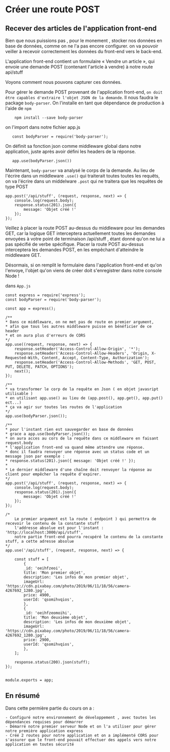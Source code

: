 # Créer une route POST

## Recever des articles de l'application front-end

Bien que nous puissions pas , pour le monement , stocker nos données en base de données, comme on ne l'a pas encore configurer.
on va pouvoir veiller à recevoir correctement les données du front-end vers le back-end.

L'application front-end contient un formulaire « Vendre un article », 
qui envoie une demande POST (contenant l'article à vendre) à notre route api/stuff 

Voyons comment nous pouvons capturer ces données.

Pour gérer le demande POST provenant de l'application front-end, 
`on doit être capables d'extraire l'objet JSON de la demande`. 
Il nous faudra le package `body-parser`. 
On l'installe en tant que dépendance de production à l'aide de `npm`

`    npm install --save body-parser`

on l'import dans notre fichier app.js

`   const bodyParser = require('body-parser');`

On définit sa fonction json comme middleware global dans notre application, 
juste après avoir défini les headers de la réponse.

`   app.use(bodyParser.json())`

Maintenant, `body-parser` va analysé le corps de la demande. Au lieu de l'écrire dans un middleware `.use()` qui traiterait toutes toutes les requêts,
on va l'écrire dans un middelware `.post` qui ne traitera que les requêtes de type POST

    app.post('/api/stuff', (request, response, next) => {
        console.log(request.body);
        response.status(201).json({
            message: 'Objet créé !'
        });
    });

Veillez à placer la route POST au-dessus du middleware pour les demandes GET, 
car la logique GET interceptera actuellement toutes les demandes envoyées à votre point de terminaison /api/stuff , 
étant donné qu'on ne lui a pas spécifié de verbe spécifique. 
Placer la route POST au-dessus interceptera les demandes POST, 
en les empêchant d'atteindre le middleware GET.

Désormais, si on remplit le formulaire dans l'application front-end et qu'on l'envoye, 
l'objet qu'on viens de créer doit s'enregistrer dans notre console Node !


dans `App.js`

    const express = require('express');
    const bodyParser = require('body-parser');

    const app = express();

    /**
    * Dans ce middleware, on ne met pas de route en premier argument, 
    * afin que tous les autres middleware puisse en bénéficier de ce header
    * et on aura plus d'erreurs de CORS
    */
    app.use((request, response, next) => {
        response.setHeader('Access-Control-Allow-Origin', '*');
        response.setHeader('Access-Control-Allow-Headers', 'Origin, X-Requested-With, Content, Accept, Content-Type, Authorization');
        response.setHeader('Access-Control-Allow-Methods', 'GET, POST, PUT, DELETE, PATCH, OPTIONS');
        next();
    });

    /**
    * va transformer le corp de la requête en Json ( en objet javasript utilisable )
    * en utilisant app.use() au lieu de (app.post(), app.get(), app.put() ect...) 
    * ça va agir sur toutes les routes de l'application 
    */
    app.use(bodyParser.json());

    /**
    * pour l'instant rien est sauvegarder en base de données
    * grace a app.use(bodyParser.json()); 
    * on aura acces au cors de la requête dans ce middleware en faisant request.body
    * l'application front-end va quand même attendre une réponse.
    * donc il faudra renvoyer une réponse avec un status code et un message json par exemple :
    * response.status(201).json({ message: 'Objet créé !' });
    *
    * Le dernier middleware d'une chaîne doit renvoyer la réponse au client pour empêcher la requête d'expirer.
    */
    app.post('/api/stuff', (request, response, next) => {
        console.log(request.body);
        response.status(201).json({
            message: 'Objet créé !'
        });
    });

    /* 
        Le premier argument est la route ( endpoint ) qui permettra de recevoir le contenu de la constante stuff
        l'addresse absolue est pour l'instant : 'http://localhost:3000/api/stuff',
        notre partie front-end pourra recupéré le contenu de la constante stuff, a cette adresse absolue
    */
    app.use('/api/stuff', (request, response, next) => {
        
        const stuff = [
            {
            _id: 'oeihfzeoi',
            title: 'Mon premier objet',
            description: 'Les infos de mon premier objet',
            imageUrl: 'https://cdn.pixabay.com/photo/2019/06/11/18/56/camera-4267692_1280.jpg',
            price: 4900,
            userId: 'qsomihvqios',
            },
            {
            _id: 'oeihfzeomoihi',
            title: 'Mon deuxième objet',
            description: 'Les infos de mon deuxième objet',
            imageUrl: 'https://cdn.pixabay.com/photo/2019/06/11/18/56/camera-4267692_1280.jpg',
            price: 2900,
            userId: 'qsomihvqios',
            },
        ];

        response.status(200).json(stuff);
    });


    module.exports = app;

## En résumé

Dans cette permière partie du cours on a :

    - Configuré notre environnement de développement , avec toutes les dépendances requises pour démarrer
    - Démarré notre premier serveur Node et on l'a utiliser pour gérer notre première application express
    - Créé 2 routes pour notre application et on a implémenté CORS pour s'assurer que le front-end pouvait effectuer des appels vers notre application en toutes sécurité
